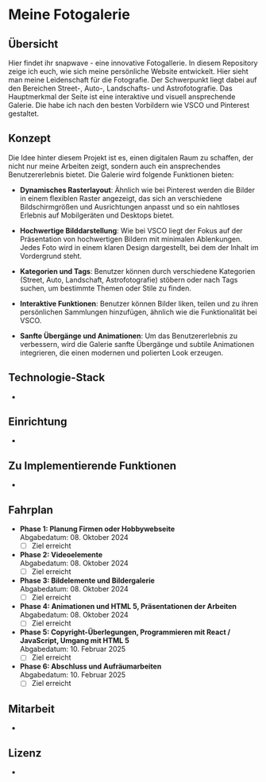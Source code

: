 # Meine Fotogalerie

## Übersicht

Hier findet ihr snapwave - eine innovative Fotogallerie. In diesem Repository zeige ich euch, wie sich meine persönliche Website entwickelt. Hier sieht man meine Leidenschaft für die Fotografie. Der Schwerpunkt liegt dabei auf den Bereichen Street-, Auto-, Landschafts- und Astrofotografie. Das Hauptmerkmal der Seite ist eine interaktive und visuell ansprechende Galerie. Die habe ich nach den besten Vorbildern wie VSCO und Pinterest gestaltet.
## Konzept

Die Idee hinter diesem Projekt ist es, einen digitalen Raum zu schaffen, der nicht nur meine Arbeiten zeigt, sondern auch ein ansprechendes Benutzererlebnis bietet. Die Galerie wird folgende Funktionen bieten:

- **Dynamisches Rasterlayout**: Ähnlich wie bei Pinterest werden die Bilder in einem flexiblen Raster angezeigt, das sich an verschiedene Bildschirmgrößen und Ausrichtungen anpasst und so ein nahtloses Erlebnis auf Mobilgeräten und Desktops bietet.

- **Hochwertige Bilddarstellung**: Wie bei VSCO liegt der Fokus auf der Präsentation von hochwertigen Bildern mit minimalen Ablenkungen. Jedes Foto wird in einem klaren Design dargestellt, bei dem der Inhalt im Vordergrund steht.

- **Kategorien und Tags**: Benutzer können durch verschiedene Kategorien (Street, Auto, Landschaft, Astrofotografie) stöbern oder nach Tags suchen, um bestimmte Themen oder Stile zu finden.

- **Interaktive Funktionen**: Benutzer können Bilder liken, teilen und zu ihren persönlichen Sammlungen hinzufügen, ähnlich wie die Funktionalität bei VSCO.

- **Sanfte Übergänge und Animationen**: Um das Benutzererlebnis zu verbessern, wird die Galerie sanfte Übergänge und subtile Animationen integrieren, die einen modernen und polierten Look erzeugen.

## Technologie-Stack

-

## Einrichtung

- 

## Zu Implementierende Funktionen

-

## Fahrplan

- **Phase 1: Planung Firmen oder Hobbywebseite**  
  Abgabedatum: 08. Oktober 2024  
  - [ ] Ziel erreicht

- **Phase 2: Videoelemente**  
  Abgabedatum: 08. Oktober 2024  
  - [ ] Ziel erreicht

- **Phase 3: Bildelemente und Bildergalerie**  
  Abgabedatum: 08. Oktober 2024  
  - [ ] Ziel erreicht

- **Phase 4: Animationen und HTML 5, Präsentationen der Arbeiten**  
  Abgabedatum: 08. Oktober 2024  
  - [ ] Ziel erreicht

- **Phase 5: Copyright-Überlegungen, Programmieren mit React / JavaScript, Umgang mit HTML 5**  
  Abgabedatum: 10. Februar 2025  
  - [ ] Ziel erreicht

- **Phase 6: Abschluss und Aufräumarbeiten**  
  Abgabedatum: 10. Februar 2025  
  - [ ] Ziel erreicht

## Mitarbeit

-

## Lizenz

-
